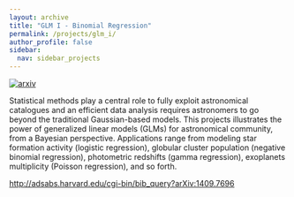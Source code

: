 ```yaml
---
layout: archive
title: "GLM I - Binomial Regression"
permalink: /projects/glm_i/
author_profile: false
sidebar:
  nav: sidebar_projects
---
```

[![arxiv](http://img.shields.io/badge/arXiv-1409.7696-lightgrey.svg?style=plastic)](http://arxiv.org/abs/1409.7696)

Statistical methods play a central role  to fully exploit astronomical
catalogues and an  efficient  data analysis requires astronomers to go beyond
the traditional Gaussian-based models. This projects illustrates the power of
 generalized linear models (GLMs) for astronomical community, from a Bayesian
 perspective.  Applications range from modeling star formation activity
 (logistic regression), globular cluster population (negative binomial
 regression), photometric redshifts (gamma regression), exoplanets multiplicity
 (Poisson regression), and so forth.

http://adsabs.harvard.edu/cgi-bin/bib_query?arXiv:1409.7696
